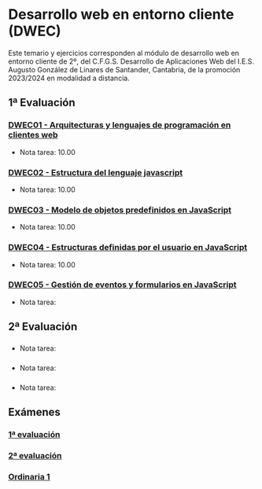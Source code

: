 # Desarrollo web en entorno cliente (DWEC)
Este temario y ejercicios corresponden al módulo de desarrollo web en entorno cliente de 2º, del C.F.G.S. Desarrollo de Aplicaciones Web del I.E.S. Augusto González de Linares de Santander, Cantabria, de la promoción 2023/2024 en modalidad a distancia.
## 1ª Evaluación
### [DWEC01 - Arquitecturas y lenguajes de programación en clientes web](DWEC01%20-%20Arquitecturas%20y%20lenguajes%20de%20programaci%C3%B3n%20en%20clientes%20web)
* Nota tarea: 10.00
### [DWEC02 - Estructura del lenguaje javascript](DWEC02%20-%20Estructura%20del%20lenguaje%20javascript)
* Nota tarea: 10.00
### [DWEC03 - Modelo de objetos predefinidos en JavaScript](DWEC03%20-%20Modelo%20de%20objetos%20predefinidos%20en%20JavaScript)
* Nota tarea: 10.00
### [DWEC04 - Estructuras definidas por el usuario en JavaScript](DWEC04%20-%20Estructuras%20definidas%20por%20el%20usuario%20en%20JavaScript)
* Nota tarea: 10.00
### [DWEC05 - Gestión de eventos y formularios en JavaScript](DWEC05%20-%20Gesti%C3%B3n%20de%20eventos%20y%20formularios%20en%20JavaScript)
* Nota tarea: 
## 2ª Evaluación
### []()
* Nota tarea: 
### []()
* Nota tarea: 
### []()
* Nota tarea: 
## Exámenes
### [1ª evaluación]()
### [2ª evaluación]()
### [Ordinaria 1]()
